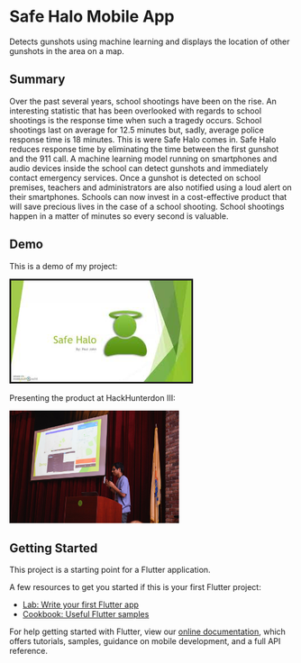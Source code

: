 # Safe Halo Mobile App
Detects gunshots using machine learning and displays the location of other gunshots in the area on a map.

## Summary
Over the past several years, school shootings have been on the rise. An interesting statistic that has been overlooked with regards to school shootings is the response time when such a tragedy occurs. School shootings last on average for 12.5 minutes but, sadly, average police response time is 18 minutes. This is were Safe Halo comes in. Safe Halo reduces response time by eliminating the time between the first gunshot and the 911 call. A machine learning model running on smartphones and audio devices inside the school can detect gunshots and immediately contact emergency services. Once a gunshot is detected on school premises, teachers and administrators are also notified using a loud alert on their smartphones. Schools can now invest in a cost-effective product that will save precious lives in the case of a school shooting. School shootings happen in a matter of minutes so every second is valuable.

## Demo
This is a demo of my project:

<a href="https://www.youtube.com/watch?v=P-9qV6iA02Y" target="_blank"><img src="preview_pic.jpg" 
alt="IMAGE ALT TEXT HERE" border="3" /></a>

Presenting the product at HackHunterdon III:

<img src="presentation_pic.jpg" height="200">

## Getting Started

This project is a starting point for a Flutter application.

A few resources to get you started if this is your first Flutter project:

- [Lab: Write your first Flutter app](https://flutter.dev/docs/get-started/codelab)
- [Cookbook: Useful Flutter samples](https://flutter.dev/docs/cookbook)

For help getting started with Flutter, view our 
[online documentation](https://flutter.dev/docs), which offers tutorials, 
samples, guidance on mobile development, and a full API reference.
